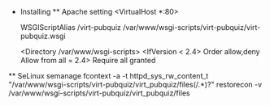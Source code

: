 * Installing
** Apache setting
<VirtualHost *:80>

    WSGIScriptAlias /virt-pubquiz /var/www/wsgi-scripts/virt-pubquiz/virt-pubquiz.wsgi

    <Directory /var/www/wsgi-scripts>
        <IfVersion < 2.4>
            Order allow,deny
            Allow from all
        </IfVersion>
        <IfVersion >= 2.4>
            Require all granted
        </IfVersion>
    </Directory>
</VirtualHost>

** SeLinux
semanage fcontext -a -t httpd_sys_rw_content_t "/var/www/wsgi-scripts/virt-pubquiz/virt_pubquiz/files(/.*)?"
restorecon -v /var/www/wsgi-scripts/virt-pubquiz/virt_pubquiz/files
